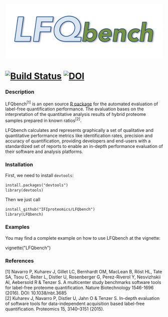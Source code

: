 [<img src="https://raw.githubusercontent.com/IFIproteomics/LFQbench/master/logo.png">](https://github.com/IFIproteomics/LFQbench)

[![Build Status](https://travis-ci.org/IFIproteomics/LFQbench.svg)](https://travis-ci.org/IFIproteomics/LFQbench) [![DOI](https://zenodo.org/badge/15862/IFIproteomics/LFQbench.svg)](https://zenodo.org/badge/latestdoi/15862/IFIproteomics/LFQbench)
======

### Description

LFQbench<sup>[1]</sup> is an open source [R package](https://github.com/IFIproteomics/LFQbench) for the automated evaluation of label-free quantification performance. The evaluation bases on the interpretation of the quantitative analysis results of hybrid proteome samples prepared in known ratios<sup>[2]</sup>.

LFQbench calculates and represents graphically a set of qualitative and quantitative performance metrics like identification rates,  precision and accuracy of quantification, providing developers and end-users with a standardized set of reports to enable an in-depth performance evaluation of their software and analysis platforms.

### Installation  

First, we need to install `devtools`:  

    install.packages("devtools")
    library(devtools)
   
Then we just call  

    install_github("IFIproteomics/LFQbench")
    library(LFQbench)

### Examples

You may find a complete example on how to use LFQbench at the vignette:

vignette("LFQbench")


### References

[1] Navarro P, Kuharev J, Gillet LC, Bernhardt OM, MacLean B, Röst HL, Tate SA, Tsou C, Reiter L, Distler U, Rosenberger G, Perez-Riverol Y, Nesvizhskii AI, Aebersold R	& Tenzer S. A multicenter study benchmarks software tools for label-free proteome quantification. Nature Biotechnology 1546-1696 (2016). DOI: 10.1038/nbt.3685  
[2] Kuharev J, Navarro P, Distler U, Jahn O & Tenzer S. In-depth evaluation of software tools for data-independent acquisition based label-free quantification. Proteomics 15, 3140–3151 (2015).

